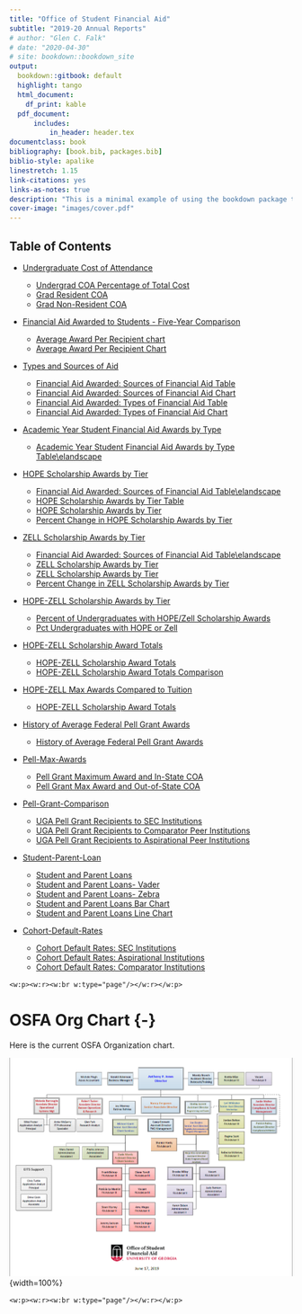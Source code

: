 ```yaml
---
title: "Office of Student Financial Aid"
subtitle: "2019-20 Annual Reports"
# author: "Glen C. Falk"
# date: "2020-04-30"
# site: bookdown::bookdown_site
output:
  bookdown::gitbook: default
  highlight: tango
  html_document:
    df_print: kable
  pdf_document:
      includes:
          in_header: header.tex
documentclass: book
bibliography: [book.bib, packages.bib]
biblio-style: apalike
linestretch: 1.15
link-citations: yes
links-as-notes: true
description: "This is a minimal example of using the bookdown package to write a book. The output format for this example is bookdown::gitbook."
cover-image: "images/cover.pdf"
---
```




## Table of Contents

- [Undergraduate Cost of Attendance](#undergraduate-cost-of-attendance)
    - [Undergrad COA Percentage of Total Cost](#undergrad-coa-percentage-of-total-cost)
    - [Grad Resident COA](#grad-resident-coa)
    - [Grad Non-Resident COA](#grad-non-resident-coa)

- [Financial Aid Awarded to Students - Five-Year Comparison](#financial-aid-awarded-to-students---five-year-comparison)
    - [Average Award Per Recipient chart](#average-award-per-recipient-chart)
    - [Average Award Per Recipient Chart](#average-award-per-recipient-chart)

- [Types and Sources of Aid](#types-and-sources-of-aid)
    - [Financial Aid Awarded: Sources of Financial Aid Table](#financial-aid-awarded:-sources-of-financial-aid-table)
    - [Financial Aid Awarded: Sources of Financial Aid Chart](#financial-aid-awarded:-sources-of-financial-aid-chart)
    - [Financial Aid Awarded: Types of Financial Aid Table](#financial-aid-awarded:-types-of-financial-aid-table)
    - [Financial Aid Awarded: Types of Financial Aid Chart](#financial-aid-awarded:-types-of-financial-aid-chart)

- [Academic Year Student Financial Aid Awards by Type](#academic-year-student-financial-aid-awards-by-type)
    - [Academic Year Student Financial Aid Awards by Type Table\elandscape](#academic-year-student-financial-aid-awards-by-type-table\elandscape)

- [HOPE Scholarship Awards by Tier](#hope-scholarship-awards-by-tier)
    - [Financial Aid Awarded: Sources of Financial Aid Table\elandscape](#financial-aid-awarded:-sources-of-financial-aid-table\elandscape)
    - [HOPE Scholarship Awards by Tier Table](#hope-scholarship-awards-by-tier-table)
    - [HOPE Scholarship Awards by Tier](#hope-scholarship-awards-by-tier)
    - [Percent Change in HOPE Scholarship Awards by Tier](#percent-change-in-hope-scholarship-awards-by-tier)

- [ZELL Scholarship Awards by Tier](#zell-scholarship-awards-by-tier)
    - [Financial Aid Awarded: Sources of Financial Aid Table\elandscape](#financial-aid-awarded:-sources-of-financial-aid-table\elandscape)
    - [ZELL Scholarship Awards by Tier](#zell-scholarship-awards-by-tier)
    - [ZELL Scholarship Awards by Tier](#zell-scholarship-awards-by-tier)
    - [Percent Change in ZELL Scholarship Awards by Tier](#percent-change-in-zell-scholarship-awards-by-tier)

- [HOPE-ZELL Scholarship Awards by Tier](#hope-zell-scholarship-awards-by-tier)
    - [Percent of Undergraduates with HOPE/Zell Scholarship Awards](#percent-of-undergraduates-with-hope/zell-scholarship-awards)
    - [Pct Undergraduates with HOPE or Zell](#pct-undergraduates-with-hope-or-zell)
- [HOPE-ZELL Scholarship Award Totals](#hope-zell-scholarship-award-totals)
    - [HOPE-ZELL Scholarship Award Totals](#hope-zell-scholarship-award-totals)
    - [HOPE-ZELL Scholarship Award Totals Comparison](#hope-zell-scholarship-award-totals-comparison)

- [HOPE-ZELL Max Awards Compared to Tuition](#hope-zell-max-awards-compared-to-tuition)
    - [HOPE-ZELL Scholarship Award Totals](#hope-zell-scholarship-award-totals)

- [History of Average Federal Pell Grant Awards](#history-of-average-federal-pell-grant-awards)
    - [History of Average Federal Pell Grant Awards](#history-of-average-federal-pell-grant-awards)

- [Pell-Max-Awards](#pell-max-awards)
    - [Pell Grant Maximum Award and In-State COA](#pell-grant-maximum-award-and-in-state-coa)
    - [Pell Grant Max Award and Out-of-State COA](#pell-grant-max-award-and-out-of-state-coa)

- [Pell-Grant-Comparison](#pell-grant-comparison)
    - [UGA Pell Grant Recipients to SEC Institutions ](#uga-pell-grant-recipients-to-sec-institutions)
    - [UGA Pell Grant Recipients to Comparator Peer Institutions ](#uga-pell-grant-recipients-to-comparator-peer-institutions)
    - [UGA Pell Grant Recipients to Aspirational Peer Institutions ](#uga-pell-grant-recipients-to-aspirational-peer-institutions)

- [Student-Parent-Loan](#student-parent-loan)
    - [Student and Parent Loans](#student-and-parent-loans)
    - [Student and Parent Loans- Vader](#student-and-parent-loans--vader)
    - [Student and Parent Loans- Zebra](#student-and-parent-loans--zebra)
    - [Student and Parent Loans Bar Chart](#student-and-parent-loans-bar-chart)
    - [Student and Parent Loans Line Chart](#student-and-parent-loans-line-chart)

- [Cohort-Default-Rates](#cohort-default-rates)
    - [Cohort Default Rates: SEC Institutions](#cohort-default-rates:-sec-institutions)
    - [Cohort Default Rates: Aspirational Institutions](#cohort-default-rates:-aspirational-institutions)
    - [Cohort Default Rates: Comparator Institutions](#cohort-default-rates:-comparator-institutions)

```{=openxml}
<w:p><w:r><w:br w:type="page"/></w:r></w:p>
```

# OSFA Org Chart {-}

Here is the current OSFA Organization chart.

![(\#fig:label)OSFA Org Chart](images/OSFAOrgChart.png){width=100%}

<!-- Remember each Rmd file contains one and only one chapter, and a chapter is defined by the first-level heading `#`. -->

<!-- To compile this example to PDF, you need XeLaTeX. You are recommended to install TinyTeX (which includes XeLaTeX): <https://yihui.name/tinytex/>. -->


```{=openxml}
<w:p><w:r><w:br w:type="page"/></w:r></w:p>
```


